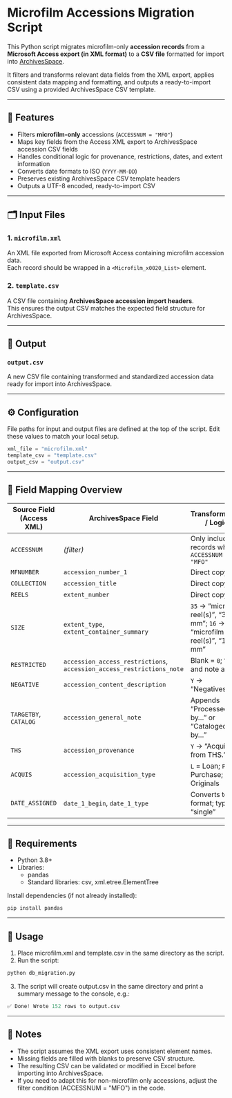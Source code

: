 # Microfilm Accessions Migration Script

This Python script migrates microfilm-only **accession records** from a **Microsoft Access export (in XML format)** to a **CSV file** formatted for import into [ArchivesSpace](https://archivesspace.org/).

It filters and transforms relevant data fields from the XML export, applies consistent data mapping and formatting, and outputs a ready-to-import CSV using a provided ArchivesSpace CSV template.

---

## 🧩 Features

- Filters **microfilm-only** accessions (`ACCESSNUM = "MFO"`)
- Maps key fields from the Access XML export to ArchivesSpace accession CSV fields
- Handles conditional logic for provenance, restrictions, dates, and extent information
- Converts date formats to ISO (`YYYY-MM-DD`)
- Preserves existing ArchivesSpace CSV template headers
- Outputs a UTF-8 encoded, ready-to-import CSV

---

## 🗂️ Input Files

### 1. `microfilm.xml`
An XML file exported from Microsoft Access containing microfilm accession data.  
Each record should be wrapped in a `<Microfilm_x0020_List>` element.

### 2. `template.csv`
A CSV file containing **ArchivesSpace accession import headers**.  
This ensures the output CSV matches the expected field structure for ArchivesSpace.

---

## 💾 Output

### `output.csv`
A new CSV file containing transformed and standardized accession data ready for import into ArchivesSpace.

---

## ⚙️ Configuration
File paths for input and output files are defined at the top of the script. Edit these values to match your local setup.

```python
xml_file = "microfilm.xml"
template_csv = "template.csv"
output_csv = "output.csv"
```
---

## 🧠 Field Mapping Overview

| Source Field (Access XML) | ArchivesSpace Field                                                   | Transformation / Logic                                                   |
| ------------------------- | --------------------------------------------------------------------- | ------------------------------------------------------------------------ |
| `ACCESSNUM`               | *(filter)*                                                            | Only include records where `ACCESSNUM = "MFO"`                           |
| `MFNUMBER`                | `accession_number_1`                                                  | Direct copy                                                              |
| `COLLECTION`              | `accession_title`                                                     | Direct copy                                                              |
| `REELS`                   | `extent_number`                                                       | Direct copy                                                              |
| `SIZE`                    | `extent_type`, `extent_container_summary`                             | `35` → “microfilm reel(s)”, “35 mm”; `16` → “microfilm reel(s)”, “16 mm” |
| `RESTRICTED`              | `accession_access_restrictions`, `accession_access_restrictions_note` | Blank = `0`; `Y` = `1` and note added                                    |
| `NEGATIVE`                | `accession_content_description`                                       | `Y` → “Negatives”                                                        |
| `TARGETBY`, `CATALOG`     | `accession_general_note`                                              | Appends “Processed by…” or “Cataloged by…”                               |
| `THS`                     | `accession_provenance`                                                | `Y` → “Acquired from THS.”                                               |
| `ACQUIS`                  | `accession_acquisition_type`                                          | `L` = Loan; `P` = Purchase; `O` = Originals                              |
| `DATE_ASSIGNED`           | `date_1_begin`, `date_1_type`                                         | Converts to ISO format; type = “single”                                  |

---

## 🧰 Requirements

* Python 3.8+
* Libraries:
  * pandas
  * Standard libraries: csv, xml.etree.ElementTree
    
Install dependencies (if not already installed):
```python
pip install pandas
```

---

## 🚀 Usage
1. Place microfilm.xml and template.csv in the same directory as the script.
2. Run the script:
```python
python db_migration.py
```
3. The script will create output.csv in the same directory and print a summary message to the console, e.g.:
```python
✅ Done! Wrote 152 rows to output.csv
```

---

## 🧾 Notes
* The script assumes the XML export uses consistent element names.
* Missing fields are filled with blanks to preserve CSV structure.
* The resulting CSV can be validated or modified in Excel before importing into ArchivesSpace.
* If you need to adapt this for non-microfilm only accessions, adjust the filter condition (ACCESSNUM = "MFO") in the code.
